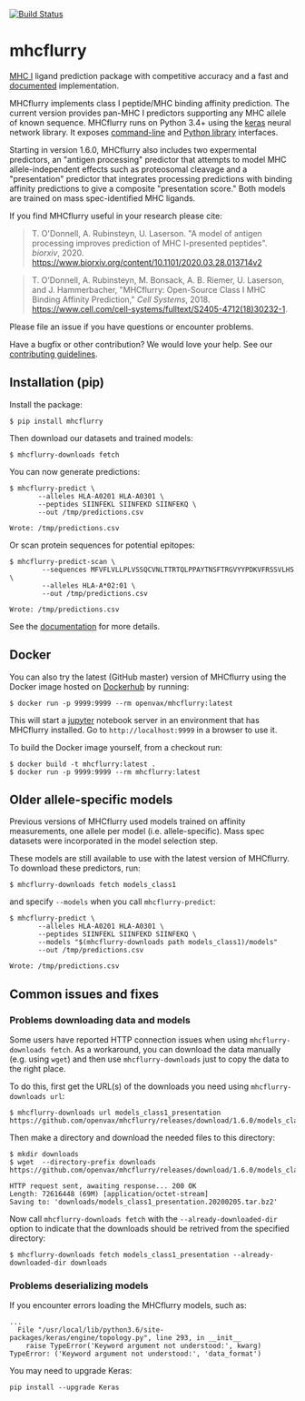 [![Build Status](https://travis-ci.org/openvax/mhcflurry.svg?branch=master)](https://travis-ci.org/openvax/mhcflurry)

# mhcflurry
[MHC I](https://en.wikipedia.org/wiki/MHC_class_I) ligand
prediction package with competitive accuracy and a fast and 
[documented](http://openvax.github.io/mhcflurry/) implementation.

MHCflurry implements class I peptide/MHC binding affinity prediction. 
The current version provides pan-MHC I predictors supporting any MHC
allele of known sequence. MHCflurry runs on Python 3.4+ using the
[keras](https://keras.io) neural network library.
It exposes [command-line](http://openvax.github.io/mhcflurry/commandline_tutorial.html)
and [Python library](http://openvax.github.io/mhcflurry/python_tutorial.html)
interfaces.

Starting in version 1.6.0, MHCflurry also includes two expermental predictors,
an "antigen processing" predictor that attempts to model MHC allele-independent
effects such as proteosomal cleavage and a "presentation" predictor that
integrates processing predictions with binding affinity predictions to give a
composite "presentation score." Both models are trained on mass spec-identified
MHC ligands.

If you find MHCflurry useful in your research please cite:

> T. O'Donnell, A. Rubinsteyn, U. Laserson. "A model of antigen processing improves prediction of MHC I-presented peptides". *biorxiv*, 2020. https://www.biorxiv.org/content/10.1101/2020.03.28.013714v2

> T. O’Donnell, A. Rubinsteyn, M. Bonsack, A. B. Riemer, U. Laserson, and J. Hammerbacher, "MHCflurry: Open-Source Class I MHC Binding Affinity Prediction," *Cell Systems*, 2018. https://www.cell.com/cell-systems/fulltext/S2405-4712(18)30232-1.

Please file an issue if you have questions or encounter problems.

Have a bugfix or other contribution? We would love your help. See our [contributing guidelines](CONTRIBUTING.md).

## Installation (pip)

Install the package:

```
$ pip install mhcflurry
```

Then download our datasets and trained models:

```
$ mhcflurry-downloads fetch
```

You can now generate predictions:

```
$ mhcflurry-predict \
       --alleles HLA-A0201 HLA-A0301 \
       --peptides SIINFEKL SIINFEKD SIINFEKQ \
       --out /tmp/predictions.csv
       
Wrote: /tmp/predictions.csv
```

Or scan protein sequences for potential epitopes:

```
$ mhcflurry-predict-scan \
        --sequences MFVFLVLLPLVSSQCVNLTTRTQLPPAYTNSFTRGVYYPDKVFRSSVLHS \
        --alleles HLA-A*02:01 \
        --out /tmp/predictions.csv
        
Wrote: /tmp/predictions.csv  
```


See the [documentation](http://openvax.github.io/mhcflurry/) for more details.


## Docker
You can also try the latest (GitHub master) version of MHCflurry using the Docker
image hosted on [Dockerhub](https://hub.docker.com/r/openvax/mhcflurry) by
running:

```
$ docker run -p 9999:9999 --rm openvax/mhcflurry:latest
``` 

This will start a [jupyter](https://jupyter.org/) notebook server in an
environment that has MHCflurry installed. Go to `http://localhost:9999` in a
browser to use it.

To build the Docker image yourself, from a checkout run:

```
$ docker build -t mhcflurry:latest .
$ docker run -p 9999:9999 --rm mhcflurry:latest
```


## Older allele-specific models

Previous versions of MHCflurry used models trained on affinity measurements, one allele
per model (i.e. allele-specific). Mass spec datasets were incorporated in the
model selection step.

These models are still available to use with the latest version of MHCflurry.
To download these predictors, run:

```
$ mhcflurry-downloads fetch models_class1
```

and specify `--models` when you call `mhcflurry-predict`:

```
$ mhcflurry-predict \
       --alleles HLA-A0201 HLA-A0301 \
       --peptides SIINFEKL SIINFEKD SIINFEKQ \
       --models "$(mhcflurry-downloads path models_class1)/models"
       --out /tmp/predictions.csv
       
Wrote: /tmp/predictions.csv
```


## Common issues and fixes

### Problems downloading data and models
Some users have reported HTTP connection issues when using `mhcflurry-downloads fetch`. As a workaround, you can download the data manually (e.g. using `wget`) and then use `mhcflurry-downloads` just to copy the data to the right place.

To do this, first get the URL(s) of the downloads you need using `mhcflurry-downloads url`:

```
$ mhcflurry-downloads url models_class1_presentation
https://github.com/openvax/mhcflurry/releases/download/1.6.0/models_class1_presentation.20200205.tar.bz2```
```

Then make a directory and download the needed files to this directory:

```
$ mkdir downloads
$ wget  --directory-prefix downloads https://github.com/openvax/mhcflurry/releases/download/1.6.0/models_class1_presentation.20200205.tar.bz2```

HTTP request sent, awaiting response... 200 OK
Length: 72616448 (69M) [application/octet-stream]
Saving to: 'downloads/models_class1_presentation.20200205.tar.bz2'
```

Now call `mhcflurry-downloads fetch` with the `--already-downloaded-dir` option to indicate that the downloads should be retrived from the specified directory:

```
$ mhcflurry-downloads fetch models_class1_presentation --already-downloaded-dir downloads
```

### Problems deserializing models
If you encounter errors loading the MHCflurry models, such as:

```
...
  File "/usr/local/lib/python3.6/site-packages/keras/engine/topology.py", line 293, in __init__
    raise TypeError('Keyword argument not understood:', kwarg)
TypeError: ('Keyword argument not understood:', 'data_format')
```

You may need to upgrade Keras:

```
pip install --upgrade Keras
```


